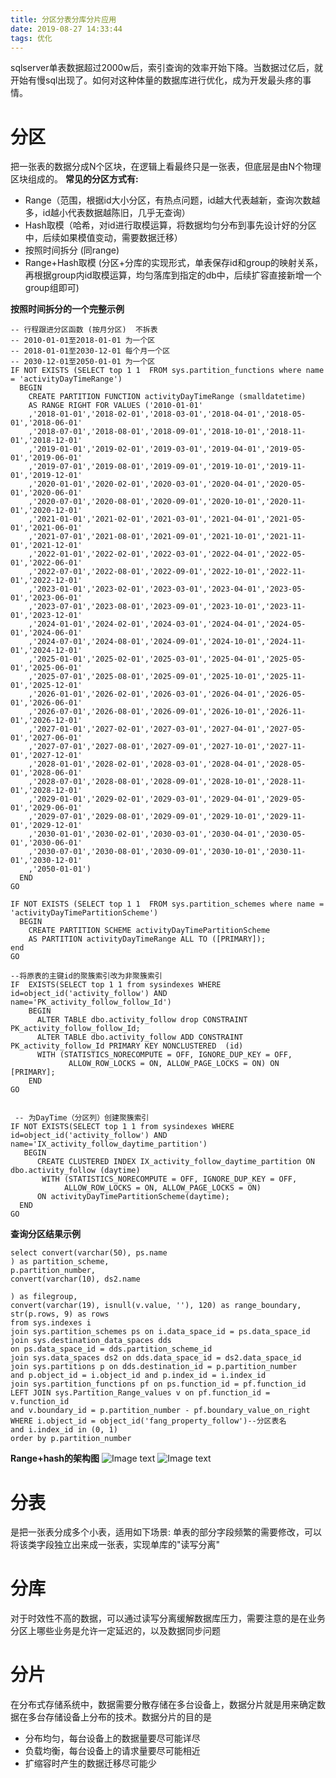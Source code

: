 ```yaml
---
title: 分区分表分库分片应用
date: 2019-08-27 14:33:44
tags: 优化
---
```


sqlserver单表数据超过2000w后，索引查询的效率开始下降。当数据过亿后，就开始有慢sql出现了。如何对这种体量的数据库进行优化，成为开发最头疼的事情。
<!--more-->

# 分区
把一张表的数据分成N个区块，在逻辑上看最终只是一张表，但底层是由N个物理区块组成的。
**常见的分区方式有:** 
* Range（范围，根据id大小分区，有热点问题，id越大代表越新，查询次数越多，id越小代表数据越陈旧，几乎无查询）
* Hash取模（哈希，对id进行取模运算，将数据均匀分布到事先设计好的分区中，后续如果模值变动，需要数据迁移）
* 按照时间拆分 (同range)
* Range+Hash取模 (分区+分库的实现形式，单表保存id和group的映射关系，再根据group内id取模运算，均匀落库到指定的db中，后续扩容直接新增一个group组即可)

**按照时间拆分的一个完整示例**
```
-- 行程跟进分区函数 (按月分区)  不拆表
-- 2010-01-01至2018-01-01 为一个区
-- 2018-01-01至2030-12-01 每个月一个区
-- 2030-12-01至2050-01-01 为一个区
IF NOT EXISTS (SELECT top 1 1  FROM sys.partition_functions where name = 'activityDayTimeRange')
  BEGIN
    CREATE PARTITION FUNCTION activityDayTimeRange (smalldatetime)
    AS RANGE RIGHT FOR VALUES ('2010-01-01'
    ,'2018-01-01','2018-02-01','2018-03-01','2018-04-01','2018-05-01','2018-06-01'
    ,'2018-07-01','2018-08-01','2018-09-01','2018-10-01','2018-11-01','2018-12-01'
    ,'2019-01-01','2019-02-01','2019-03-01','2019-04-01','2019-05-01','2019-06-01'
    ,'2019-07-01','2019-08-01','2019-09-01','2019-10-01','2019-11-01','2019-12-01'
    ,'2020-01-01','2020-02-01','2020-03-01','2020-04-01','2020-05-01','2020-06-01'
    ,'2020-07-01','2020-08-01','2020-09-01','2020-10-01','2020-11-01','2020-12-01'
    ,'2021-01-01','2021-02-01','2021-03-01','2021-04-01','2021-05-01','2021-06-01'
    ,'2021-07-01','2021-08-01','2021-09-01','2021-10-01','2021-11-01','2021-12-01'
    ,'2022-01-01','2022-02-01','2022-03-01','2022-04-01','2022-05-01','2022-06-01'
    ,'2022-07-01','2022-08-01','2022-09-01','2022-10-01','2022-11-01','2022-12-01'
    ,'2023-01-01','2023-02-01','2023-03-01','2023-04-01','2023-05-01','2023-06-01'
    ,'2023-07-01','2023-08-01','2023-09-01','2023-10-01','2023-11-01','2023-12-01'
    ,'2024-01-01','2024-02-01','2024-03-01','2024-04-01','2024-05-01','2024-06-01'
    ,'2024-07-01','2024-08-01','2024-09-01','2024-10-01','2024-11-01','2024-12-01'
    ,'2025-01-01','2025-02-01','2025-03-01','2025-04-01','2025-05-01','2025-06-01'
    ,'2025-07-01','2025-08-01','2025-09-01','2025-10-01','2025-11-01','2025-12-01'
    ,'2026-01-01','2026-02-01','2026-03-01','2026-04-01','2026-05-01','2026-06-01'
    ,'2026-07-01','2026-08-01','2026-09-01','2026-10-01','2026-11-01','2026-12-01'
    ,'2027-01-01','2027-02-01','2027-03-01','2027-04-01','2027-05-01','2027-06-01'
    ,'2027-07-01','2027-08-01','2027-09-01','2027-10-01','2027-11-01','2027-12-01'
    ,'2028-01-01','2028-02-01','2028-03-01','2028-04-01','2028-05-01','2028-06-01'
    ,'2028-07-01','2028-08-01','2028-09-01','2028-10-01','2028-11-01','2028-12-01'
    ,'2029-01-01','2029-02-01','2029-03-01','2029-04-01','2029-05-01','2029-06-01'
    ,'2029-07-01','2029-08-01','2029-09-01','2029-10-01','2029-11-01','2029-12-01'
    ,'2030-01-01','2030-02-01','2030-03-01','2030-04-01','2030-05-01','2030-06-01'
    ,'2030-07-01','2030-08-01','2030-09-01','2030-10-01','2030-11-01','2030-12-01'
    ,'2050-01-01')
  END
GO
 
IF NOT EXISTS (SELECT top 1 1  FROM sys.partition_schemes where name = 'activityDayTimePartitionScheme')
  BEGIN
    CREATE PARTITION SCHEME activityDayTimePartitionScheme
    AS PARTITION activityDayTimeRange ALL TO ([PRIMARY]);
end
GO

--将原表的主键id的聚簇索引改为非聚簇索引
IF  EXISTS(SELECT top 1 1 from sysindexes WHERE id=object_id('activity_follow') AND name='PK_activity_follow_follow_Id')
    BEGIN
      ALTER TABLE dbo.activity_follow drop CONSTRAINT PK_activity_follow_follow_Id;
      ALTER TABLE dbo.activity_follow ADD CONSTRAINT PK_activity_follow_Id PRIMARY KEY NONCLUSTERED  (id)
      WITH (STATISTICS_NORECOMPUTE = OFF, IGNORE_DUP_KEY = OFF,
             ALLOW_ROW_LOCKS = ON, ALLOW_PAGE_LOCKS = ON) ON [PRIMARY];
    END
GO
  
  
 -- 为DayTime（分区列）创建聚簇索引
IF NOT EXISTS(SELECT top 1 1 from sysindexes WHERE id=object_id('activity_follow') AND name='IX_activity_follow_daytime_partition')
   BEGIN
      CREATE CLUSTERED INDEX IX_activity_follow_daytime_partition ON dbo.activity_follow (daytime)
       WITH (STATISTICS_NORECOMPUTE = OFF, IGNORE_DUP_KEY = OFF,
            ALLOW_ROW_LOCKS = ON, ALLOW_PAGE_LOCKS = ON)
      ON activityDayTimePartitionScheme(daytime);
  END
GO

```

**查询分区结果示例**

```
select convert(varchar(50), ps.name 
) as partition_scheme,
p.partition_number,
convert(varchar(10), ds2.name 

) as filegroup,
convert(varchar(19), isnull(v.value, ''), 120) as range_boundary,
str(p.rows, 9) as rows
from sys.indexes i
join sys.partition_schemes ps on i.data_space_id = ps.data_space_id
join sys.destination_data_spaces dds
on ps.data_space_id = dds.partition_scheme_id
join sys.data_spaces ds2 on dds.data_space_id = ds2.data_space_id
join sys.partitions p on dds.destination_id = p.partition_number
and p.object_id = i.object_id and p.index_id = i.index_id
join sys.partition_functions pf on ps.function_id = pf.function_id
LEFT JOIN sys.Partition_Range_values v on pf.function_id = v.function_id
and v.boundary_id = p.partition_number - pf.boundary_value_on_right
WHERE i.object_id = object_id('fang_property_follow')--分区表名
and i.index_id in (0, 1)
order by p.partition_number

```

**Range+hash的架构图**
![Image text](/asset/article/20190906/1.png)
![Image text](/asset/article/20190906/2.png)


# 分表
是把一张表分成多个小表，适用如下场景: 单表的部分字段频繁的需要修改，可以将该类字段独立出来成一张表，实现单库的"读写分离"

# 分库
对于时效性不高的数据，可以通过读写分离缓解数据库压力，需要注意的是在业务分区上哪些业务是允许一定延迟的，以及数据同步问题

# 分片
在分布式存储系统中，数据需要分散存储在多台设备上，数据分片就是用来确定数据在多台存储设备上分布的技术。数据分片的目的是
* 分布均匀，每台设备上的数据量要尽可能详尽
* 负载均衡，每台设备上的请求量要尽可能相近
* 扩缩容时产生的数据迁移尽可能少